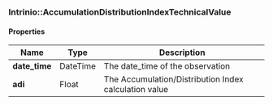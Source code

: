 

[//]: # (CLASS:Intrinio::AccumulationDistributionIndexTechnicalValue)

[//]: # (KIND:object)

### Intrinio::AccumulationDistributionIndexTechnicalValue

#### Properties

[//]: # (START_DEFINITION)

Name | Type | Description
------------ | ------------- | -------------
**date_time** | DateTime | The date_time of the observation &nbsp;
**adi** | Float | The Accumulation/Distribution Index calculation value &nbsp;

[//]: # (END_DEFINITION)



